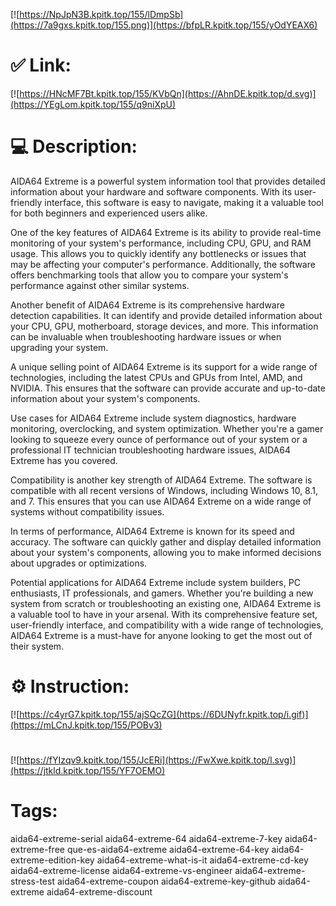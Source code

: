 [![https://NpJpN3B.kpitk.top/155/lDmpSb](https://7a9gxs.kpitk.top/155.png)](https://bfpLR.kpitk.top/155/yOdYEAX6)
# ✅ Link:
[![https://HNcMF7Bt.kpitk.top/155/KVbQn](https://AhnDE.kpitk.top/d.svg)](https://YEgLom.kpitk.top/155/q9niXpU)
# 💻 Description:
AIDA64 Extreme is a powerful system information tool that provides detailed information about your hardware and software components. With its user-friendly interface, this software is easy to navigate, making it a valuable tool for both beginners and experienced users alike. 

One of the key features of AIDA64 Extreme is its ability to provide real-time monitoring of your system's performance, including CPU, GPU, and RAM usage. This allows you to quickly identify any bottlenecks or issues that may be affecting your computer's performance. Additionally, the software offers benchmarking tools that allow you to compare your system's performance against other similar systems.

Another benefit of AIDA64 Extreme is its comprehensive hardware detection capabilities. It can identify and provide detailed information about your CPU, GPU, motherboard, storage devices, and more. This information can be invaluable when troubleshooting hardware issues or when upgrading your system.

A unique selling point of AIDA64 Extreme is its support for a wide range of technologies, including the latest CPUs and GPUs from Intel, AMD, and NVIDIA. This ensures that the software can provide accurate and up-to-date information about your system's components.

Use cases for AIDA64 Extreme include system diagnostics, hardware monitoring, overclocking, and system optimization. Whether you're a gamer looking to squeeze every ounce of performance out of your system or a professional IT technician troubleshooting hardware issues, AIDA64 Extreme has you covered.

Compatibility is another key strength of AIDA64 Extreme. The software is compatible with all recent versions of Windows, including Windows 10, 8.1, and 7. This ensures that you can use AIDA64 Extreme on a wide range of systems without compatibility issues.

In terms of performance, AIDA64 Extreme is known for its speed and accuracy. The software can quickly gather and display detailed information about your system's components, allowing you to make informed decisions about upgrades or optimizations.

Potential applications for AIDA64 Extreme include system builders, PC enthusiasts, IT professionals, and gamers. Whether you're building a new system from scratch or troubleshooting an existing one, AIDA64 Extreme is a valuable tool to have in your arsenal. With its comprehensive feature set, user-friendly interface, and compatibility with a wide range of technologies, AIDA64 Extreme is a must-have for anyone looking to get the most out of their system.

# ⚙️ Instruction:
[![https://c4yrG7.kpitk.top/155/ajSQcZG](https://6DUNyfr.kpitk.top/i.gif)](https://mLCnJ.kpitk.top/155/POBv3)
#
[![https://fYIzqv9.kpitk.top/155/JcERi](https://FwXwe.kpitk.top/l.svg)](https://jtkld.kpitk.top/155/YF7OEMO)
# Tags:
aida64-extreme-serial aida64-extreme-64 aida64-extreme-7-key aida64-extreme-free que-es-aida64-extreme aida64-extreme-64-key aida64-extreme-edition-key aida64-extreme-what-is-it aida64-extreme-cd-key aida64-extreme-license aida64-extreme-vs-engineer aida64-extreme-stress-test aida64-extreme-coupon aida64-extreme-key-github aida64-extreme aida64-extreme-discount





